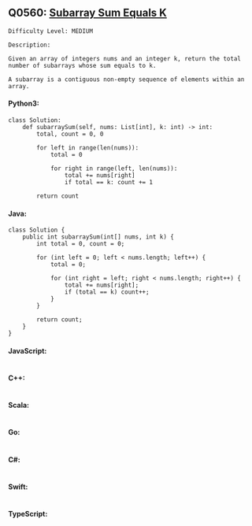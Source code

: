 ## Q0560: [Subarray Sum Equals K](https://leetcode.com/problems/subarray-sum-equals-k/)

```
Difficulty Level: MEDIUM
```

```
Description:

Given an array of integers nums and an integer k, return the total number of subarrays whose sum equals to k.

A subarray is a contiguous non-empty sequence of elements within an array.
```

#### Python3:

```
class Solution:
    def subarraySum(self, nums: List[int], k: int) -> int:
        total, count = 0, 0

        for left in range(len(nums)):
            total = 0

            for right in range(left, len(nums)):
                total += nums[right]
                if total == k: count += 1

        return count
```

#### Java:

```
class Solution {
    public int subarraySum(int[] nums, int k) {
        int total = 0, count = 0;

        for (int left = 0; left < nums.length; left++) {
            total = 0;

            for (int right = left; right < nums.length; right++) {
                total += nums[right];
                if (total == k) count++;
            }
        }

        return count;
    }
}
```

#### JavaScript:

```

```

#### C++:

```

```

#### Scala:

```

```

#### Go:

```

```

#### C#:

```

```

#### Swift:

```

```

#### TypeScript:

```

```